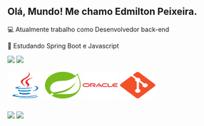 ## Olá, Mundo! Me chamo Edmilton Peixeira.

💻 Atualmente trabalho como Desenvolvedor back-end

🍃 Estudando Spring Boot e Javascript

<div align="left">
  <img height="150em"
    src="https://github-readme-stats-eight-theta.vercel.app/api?username=EdmiltonPeixeira&show_icons=true&theme=ayu-mirage&include_all_commits=true&count_private=true" />
  <img height="150em"
    src="https://github-readme-stats-eight-theta.vercel.app/api/top-langs/?username=EdmiltonPeixeira&layout=compact&langs_count=8&theme=ayu-mirage" />
</div>

<div style="display: inline_block"><br>
  <img align="center" alt="Edmilton-Java" height="60" width="80" src="https://raw.githubusercontent.com/devicons/devicon/master/icons/java/java-original.svg">
  <img align="center" alt="Edmilton-Spring" height="60" width="80" src="https://raw.githubusercontent.com/devicons/devicon/master/icons/spring/spring-original.svg">
  <img align="center" alt="Edmilton-Oracle" height="60" width="80" src="https://raw.githubusercontent.com/devicons/devicon/master/icons/oracle/oracle-original.svg">
  <img align="center" alt="Edmilton-Git" height="60" width="80" src="https://raw.githubusercontent.com/devicons/devicon/master/icons/git/git-original.svg">
</div>

##

<div> 
  <a href = "mailto:edm.ufpasi@gmail.com"><img src="https://img.shields.io/badge/-Gmail-%23333?style=for-the-badge&logo=gmail&logoColor=white" target="_blank"></a>
  <a href="https://www.linkedin.com/in/edmilton-ribeiro-peixeira" target="_blank"><img src="https://img.shields.io/badge/-LinkedIn-%230077B5?style=for-the-badge&logo=linkedin&logoColor=white" target="_blank"></a> 
</div>
